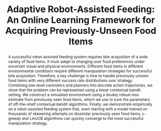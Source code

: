 ---
layout: pub
title: "Adaptive Robot-Assisted Feeding: An Online Learning Framework for Acquiring Previously-Unseen Food Items"
authors: <b>Ethan K. Gordon</b>, Xiang Meng, Tapomayukh Bhattacharjee, Matt Barnes, and Siddhartha S. Srinivasa
image: /images/2020_10_iros.png
conf: Conference on Intelligent Robots and Systems (IROS)
year: 2020
loc: Las Vegas, NV, USA
pdf: https://arxiv.org/abs/1908.07088
video: https://www.youtube.com/watch?v=YI6hSol2oR4
abstract: >-
  A successful robot-assisted feeding system requires bite acquisition of a wide variety of food items. It must adapt to changing user food preferences under uncertain visual and physical environments. Different food items in different environmental conditions require different manipulation strategies for successful bite acquisition. Therefore, a key challenge is how to handle previously unseen food items with very different success rate distributions over strategy. Combining low-level controllers and planners into discrete action trajectories, we show that the problem can be represented using a linear contextual bandit setting. We construct a simulated environment using a doubly robust loss estimate from previously seen food items, which we use to tune the parameters of off-the-shelf contextual bandit algorithms. Finally, we demonstrate empirically on a robot-assisted feeding system that, even starting with a model trained on thousands of skewering attempts on dissimilar previously seen food items, ϵ-greedy and LinUCB algorithms can quickly converge to the most successful manipulation strategy. 
---